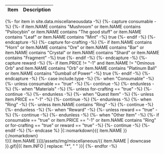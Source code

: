|Item|Description|
|-|-|
{%- for item in site.data.miscellaneousdata -%}
  {%- capture consumable -%}
    {%- if item.NAME contains "Mushroom" or item.NAME contains "Psilocybin" or item.NAME contains "The good stuff" or item.NAME contains "Leaf" or item.NAME contains "Mint" -%}
      true
    {%- endif -%}
  {%- endcapture -%}
  {%- capture for-crafting -%}
    {%- if item.NAME contains "Horn" or item.NAME contains "Ore" or item.NAME contains "Bar" or item.NAME contains "Crystal" or item.NAME contains "Shard" or item.NAME contains "Fragment" -%}
      true
    {%- endif -%}
  {%- endcapture -%}
  {%- capture reward -%}
    {%- if item.PRICE != "-1" and item.NAME != "Ominous Orb" and item.NAME contains "Orb" or item.NAME contains "Platinum Ball" or item.NAME contains "Gumball of Power" -%}
      true
    {%- endif -%}
  {%- endcapture -%}
  {%- case include.type -%}
    {%- when "Consumable" -%}
      {%- unless consumable == "true" -%}
        {%- continue -%}
      {%- endunless -%}
    {%- when "Materials" -%}
      {%- unless for-crafting == "true" -%}
        {%- continue -%}
      {%- endunless -%}
    {%- when "Quest Item" -%}
      {%- unless item.PRICE == "-1" -%}
        {%- continue -%}
      {%- endunless -%}
    {%- when "Ring" -%}
      {%- unless item.NAME contains "Ring" -%}
        {%- continue -%}
      {%- endunless -%}
    {%- when "Reward" -%}
      {%- unless reward == "true" -%}
        {%- continue -%}
      {%- endunless -%}
    {%- when "Other Item" -%}
      {%- if consumable == "true" or item.PRICE == "-1" or item.NAME contains "Ring" or for-crafting == "true" or reward == "true" -%}
        {%- continue -%}
      {%- endif -%}
  {%- endcase %}
  |{::nomarkdown}<span class="record-name">{{ item.NAME }}</span>{:/nomarkdown}<br />![{{ item.NAME }}](/assets/img/miscellaneous/{{ item.NAME | downcase }}.gif)|{{ item.INFO | replace: "*", " " }}|
{%- endfor -%}